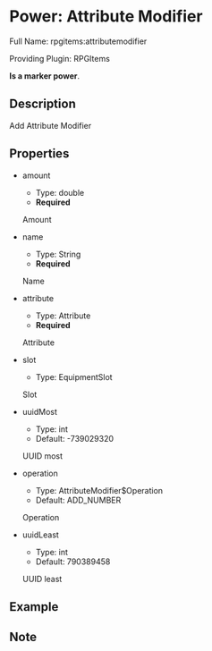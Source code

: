 # Power: Attribute Modifier

Full Name: rpgitems:attributemodifier

Providing Plugin: RPGItems

**Is a marker power**.

<!-- beginCustomHeader -->
<!-- endCustomHeader -->

## Description

Add Attribute Modifier
<!-- beginCustomDescription -->
<!-- endCustomDescription -->

## Properties

* amount

  * Type: double
  * **Required**

  Amount

* name

  * Type: String
  * **Required**

  Name

* attribute

  * Type: Attribute
  * **Required**

  Attribute

* slot

  * Type: EquipmentSlot

  Slot

* uuidMost

  * Type: int
  * Default: -739029320

  UUID most

* operation

  * Type: AttributeModifier$Operation
  * Default: ADD_NUMBER

  Operation

* uuidLeast

  * Type: int
  * Default: 790389458

  UUID least


<!-- beginCustomProperties -->
<!-- endCustomProperties -->

## Example

<!-- beginCustomExample -->
<!-- endCustomExample -->

## Note

<!-- beginCustomNote -->
<!-- endCustomNote -->
